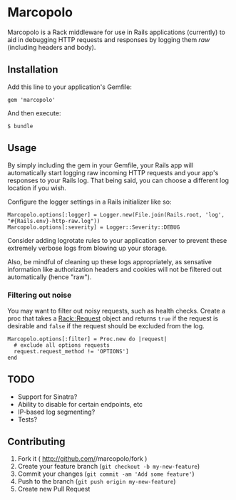 # Marcopolo

Marcopolo is a Rack middleware for use in Rails applications (currently) to aid in debugging HTTP requests and responses by logging them *raw* (including headers and body).

## Installation

Add this line to your application's Gemfile:

    gem 'marcopolo'

And then execute:

    $ bundle

## Usage

By simply including the gem in your Gemfile, your Rails app will automatically start logging raw incoming HTTP requests and your app's responses to your Rails log. That being said, you can choose a different log location if you wish.

Configure the logger settings in a Rails initializer like so:

    Marcopolo.options[:logger] = Logger.new(File.join(Rails.root, 'log', "#{Rails.env}-http-raw.log"))
    Marcopolo.options[:severity] = Logger::Severity::DEBUG

Consider adding logrotate rules to your application server to prevent these extremely verbose logs from blowing up your storage.

Also, be mindful of cleaning up these logs appropriately, as sensative information like authorization headers and cookies will not be filtered out automatically (hence "raw").

### Filtering out noise

You may want to filter out noisy requests, such as health checks. Create a proc that takes a [Rack::Request](http://rack.rubyforge.org/doc/classes/Rack/Request.html) object and returns `true` if the request is desirable and `false` if the request should be excluded from the log.

    Marcopolo.options[:filter] = Proc.new do |request|
      # exclude all options requests
      request.request_method != 'OPTIONS']
    end

## TODO

* Support for Sinatra?
* Ability to disable for certain endpoints, etc
* IP-based log segmenting?
* Tests?

## Contributing

1. Fork it ( http://github.com/<my-github-username>/marcopolo/fork )
2. Create your feature branch (`git checkout -b my-new-feature`)
3. Commit your changes (`git commit -am 'Add some feature'`)
4. Push to the branch (`git push origin my-new-feature`)
5. Create new Pull Request
